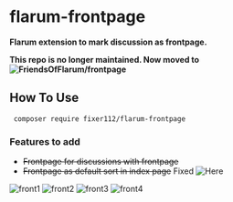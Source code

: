 # flarum-frontpage

**Flarum extension to mark discussion as frontpage.**



**This repo is no longer maintained. Now moved to ![FriendsOfFlarum/frontpage](https://github.com/FriendsOfFlarum/frontpage)**




## How To Use

```
 composer require fixer112/flarum-frontpage
```

### Features to add

* ~~Frontpage for discussions with frontpage~~
* ~~Frontpage as default sort in index page~~  Fixed ![Here](https://github.com/FriendsOfFlarum/frontpage/pull/10)


![front1](https://user-images.githubusercontent.com/25584514/39542395-573a731e-4e40-11e8-9bab-5bfdcbdf9303.PNG)
![front2](https://user-images.githubusercontent.com/25584514/39542400-60b67992-4e40-11e8-93de-0ce9b01d8418.PNG)
![front3](https://user-images.githubusercontent.com/25584514/39542412-686d2a78-4e40-11e8-8ab5-9b96f06ac094.PNG)
![front4](https://user-images.githubusercontent.com/25584514/39545111-12eb95d2-4e48-11e8-8fb9-d33d25021f8b.PNG)
